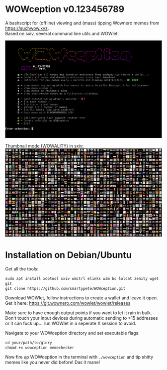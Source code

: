 # WOWception v0.123456789
A bashscript for (offline) viewing and (mass) tipping Wownero memes from https://suchwow.xyz.  
Based on sxiv, several command line utils and WOWlet.

![wowception](https://github.com/smartypete/WOWception/blob/main/wowception.jpg)

Thumbnail mode (WOWALITY) in sxiv:
![wowality](https://github.com/smartypete/WOWception/blob/main/wowality.jpg)

# Installation on Debian/Ubuntu
Get all the tools:
```
sudo apt install xdotool sxiv wmctrl elinks w3m bc lolcat zenity wget git
git clone https://github.com/smartypete/WOWception.git
```
Download WOWlet, follow instructions to create a wallet and leave it open.
Get it here: https://git.wownero.com/wowlet/wowlet/releases

Make sure to have enough output points if you want to let it rain in bulk. Don't touch your input devices during automatic sending to >15 addresses or it can fuck up... run WOWlet in a seperate X session to avoid.

Navigate to your WOWception directory and set executable flags:
```
cd your/path/to/glory
chmod +x wowception memechecker
```
Now fire up WOWception in the terminal with ```./wowception``` and tip shitty memes like you never did before! Das it mane!

